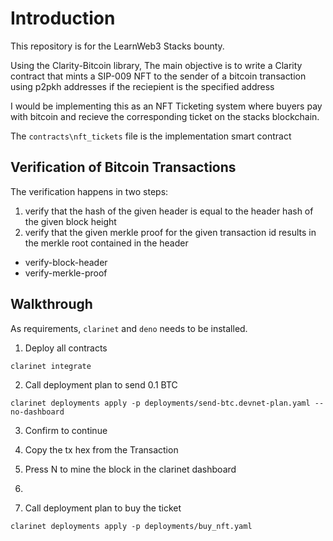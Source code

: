 # Introduction

This repository is for the LearnWeb3 Stacks bounty.

Using the Clarity-Bitcoin library, The main objective is to write a Clarity contract that mints a SIP-009 NFT to the sender of a bitcoin transaction using p2pkh addresses if the reciepient is the specified address

I would be implementing this as an NFT Ticketing system where buyers pay with bitcoin and recieve the corresponding ticket on the stacks blockchain.

The `contracts\nft_tickets` file is the implementation smart contract


## Verification of Bitcoin Transactions

The verification happens in two steps:
1. verify that the hash of the given header is equal to the header hash of the given block height
2. verify that the given merkle proof for the given transaction id results in the merkle root contained in the header
  
* verify-block-header
* verify-merkle-proof

## Walkthrough

As requirements, `clarinet` and `deno` needs to be installed.

1. Deploy all contracts
```
clarinet integrate
```

2. Call deployment plan to send 0.1 BTC
```
clarinet deployments apply -p deployments/send-btc.devnet-plan.yaml --no-dashboard
```
3. Confirm to continue

4. Copy the tx hex from the Transaction

5. Press N to mine the block in the clarinet dashboard

6.

7. Call deployment plan to buy the ticket
```
clarinet deployments apply -p deployments/buy_nft.yaml
```